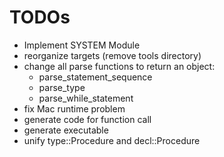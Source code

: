 # TODOs

* Implement SYSTEM Module
* reorganize targets (remove tools directory)
* change all parse functions to return an object:
  * parse_statement_sequence
  * parse_type
  * parse_while_statement
* fix Mac runtime problem
* generate code for function call
* generate executable
* unify type::Procedure and decl::Procedure
